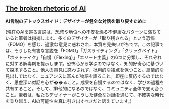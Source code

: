 ## [The broken rhetoric of AI](https://uxdesign.cc/the-broken-rhetoric-of-ai-f3a24165899d)

**AI言説のデトックスガイド：デザイナーが健全な対話を取り戻すために**

(現在のAIを巡る言説は、恐怖や地位への不安を煽る不健康なパターンに満ちていると筆者は指摘します。多くのデザイナーが「取り残される」という恐怖（FOMO）を感じ、過激な意見に惑わされ、本質を見失いがちです。この記事では、そうした有害な言説を「FOMO」「ガスライティング」「クリックベイト」「ホットテイク」「自慢（Flexing）」「エリート主義」の6つに分類し、それぞれに対する解毒剤を提示します。恐怖心から学ぶのではなく、知的好奇心に基づいて探求すること。他人の意見に惑わされず、批判的な視点を保つこと。扇情的な見出しではなく、ニュアンスに富んだ物語を語ること。即座に反応するのではなく、思慮深い対話を心が��ること。成果を自慢するのではなく、学びの過程を共有すること。そして、排他的になるのではなく、コミュニティ全体で支え合うこと。筆者は、私たちデザイナーがこうした健全な対話を通じて、不確実な時代を乗り越え、AIの可能性を真に引き出すべきだと訴えています。)